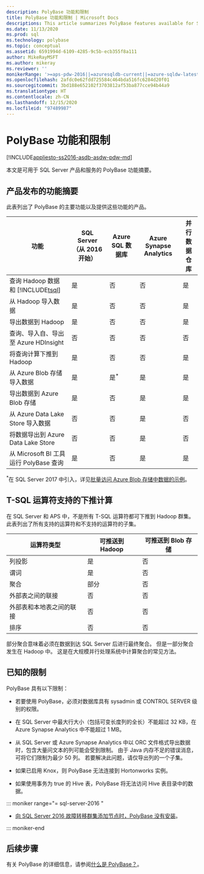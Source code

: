 ```yaml
---
description: PolyBase 功能和限制
title: PolyBase 功能和限制 | Microsoft Docs
descriptions: This article summarizes PolyBase features available for SQL Server products and services. It lists T-SQL operators supported for pushdown and known limitations.
ms.date: 11/13/2020
ms.prod: sql
ms.technology: polybase
ms.topic: conceptual
ms.assetid: 6591994d-6109-4285-9c5b-ecb355f8a111
author: MikeRayMSFT
ms.author: mikeray
ms.reviewer: ''
monikerRange: '>=aps-pdw-2016||=azuresqldb-current||=azure-sqldw-latest||>=sql-server-2016||>=sql-server-linux-2017||=azuresqldb-mi-current'
ms.openlocfilehash: 2afdc0e62fdd725584c464bda516fc6284d20f01
ms.sourcegitcommit: 3bd188e652102f3703812af53ba877cce94b44a9
ms.translationtype: HT
ms.contentlocale: zh-CN
ms.lasthandoff: 12/15/2020
ms.locfileid: "97489987"
---
```

# <a name="polybase-features-and-limitations"></a>PolyBase 功能和限制

[!INCLUDE[appliesto-ss2016-asdb-asdw-pdw-md](../../includes/tsql-appliesto-ss2016-all-md.md)]

本文是可用于 SQL Server 产品和服务的 PolyBase 功能摘要。  
  
## <a name="feature-summary-for-product-releases"></a>产品发布的功能摘要

此表列出了 PolyBase 的主要功能以及提供这些功能的产品。  

|**功能** |**SQL Server**（从 2016 开始） |**Azure SQL 数据库** |**Azure Synapse Analytics** |**并行数据仓库** |
|---------|---------|---------|---------|---------|
|查询 Hadoop 数据和 [!INCLUDE[tsql](../../includes/tsql-md.md)]|是|否|否|是|
|从 Hadoop 导入数据|是|否|否|是|
|导出数据到 Hadoop  |是|否|否| 是|
|查询、导入自、导出至 Azure HDInsight |否|否|否|否
|将查询计算下推到 Hadoop|是|否|否|是|  
|从 Azure Blob 存储导入数据|是|是<sup>*</sup>|是|是|
|导出数据到 Azure Blob 存储|是|否|是|是|  
|从 Azure Data Lake Store 导入数据|否|否|是|否|
|将数据导出到 Azure Data Lake Store|否|否|是|否|
|从 Microsoft BI 工具运行 PolyBase 查询|是|否|是|是|

<sup>*</sup>在 SQL Server 2017 中引入，详见[批量访问 Azure Blob 存储中数据的示例](../import-export/examples-of-bulk-access-to-data-in-azure-blob-storage.md)。


## <a name="pushdown-computation-supported-by-t-sql-operators"></a>T-SQL 运算符支持的下推计算

在 SQL Server 和 APS 中，不是所有 T-SQL 运算符都可下推到 Hadoop 群集。 此表列出了所有支持的运算符和不支持的运算符的子集。

|**运算符类型** |可推送到 Hadoop |可推送到 Blob 存储 |
|---------|---------|---------|
|列投影|是|否|
|谓词|是|否|
|聚合|部分|否|
|外部表之间的联接|否|否|
|外部表和本地表之间的联接|否|否|
|排序|否|否|

部分聚合意味着必须在数据到达 SQL Server 后进行最终聚合。 但是一部分聚合发生在 Hadoop 中。 这是在大规模并行处理系统中计算聚合的常见方法。  

## <a name="known-limitations"></a>已知的限制

PolyBase 具有以下限制：

- 若要使用 PolyBase，必须对数据库具有 sysadmin 或 CONTROL SERVER 级别的权限。

- 在 SQL Server 中最大行大小（包括可变长度列的全长）不能超过 32 KB，在 Azure Synapse Analytics 中不能超过 1 MB。

- 从 SQL Server 或 Azure Synapse Analytics 中以 ORC 文件格式导出数据时，包含大量问文本的列可能会受到限制。 由于 Java 内存不足的错误消息，可将它们限制为最少 50 列。 若要解决此问题，请仅导出列的一个子集。

- 如果已启用 Knox，则 PolyBase 无法连接到 Hortonworks 实例。

- 如果使用事务为 true 的 Hive 表，PolyBase 将无法访问 Hive 表目录中的数据。

<!--SQL Server 2016-->
::: moniker range="= sql-server-2016 "

- [向 SQL Server 2016 故障转移群集添加节点时，PolyBase 没有安装](https://support.microsoft.com/help/3173087/fix-polybase-feature-doesn-t-install-when-you-add-a-node-to-a-sql-server-2016-failover-cluster)。

::: moniker-end

## <a name="next-steps"></a>后续步骤

有关 PolyBase 的详细信息，请参阅[什么是 PolyBase？](polybase-guide.md)。
